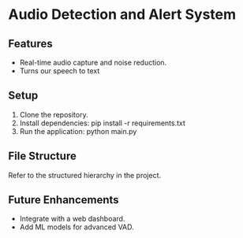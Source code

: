 # Audio Detection and Alert System

## Features
- Real-time audio capture and noise reduction.
- Turns our speech to text

## Setup
1. Clone the repository.
2. Install dependencies:
pip install -r requirements.txt
3. Run the application:
python main.py


## File Structure
Refer to the structured hierarchy in the project.

## Future Enhancements
- Integrate with a web dashboard.
- Add ML models for advanced VAD.
